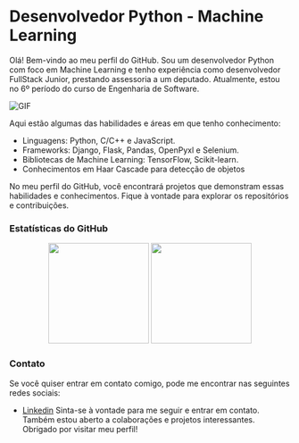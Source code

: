 # Desenvolvedor Python - Machine Learning

Olá! Bem-vindo ao meu perfil do GitHub. Sou um desenvolvedor Python com foco em Machine Learning e tenho experiência como desenvolvedor FullStack Junior, prestando assessoria a um deputado. Atualmente, estou no 6º período do curso de Engenharia de Software.

![GIF](https://media.giphy.com/media/skTshaXoT9Hig/giphy.gif)


Aqui estão algumas das habilidades e áreas em que tenho conhecimento:

- Linguagens: Python, C/C++ e JavaScript.
- Frameworks: Django, Flask, Pandas, OpenPyxl e Selenium.
- Bibliotecas de Machine Learning: TensorFlow, Scikit-learn. 
- Conhecimentos em Haar Cascade para detecção de objetos

No meu perfil do GitHub, você encontrará projetos que demonstram essas habilidades e conhecimentos. Fique à vontade para explorar os repositórios e contribuições.

### Estatísticas do GitHub
<div align="center">
  <img height="180em" src="https://github-readme-stats.vercel.app/api?username=faellm&show_icons=true&theme=dark&include_all_commits=true&count_private=true"/>
  <img height="180em" src="https://github-readme-stats.vercel.app/api/top-langs/?username=faellm&layout=compact&langs_count=7&theme=dark"/>
</div>

### Contato

Se você quiser entrar em contato comigo, pode me encontrar nas seguintes redes sociais:

- [Linkedin]([https://www.instagram.com/fael_lm](https://www.linkedin.com/in/rafael-lara-668402157/))
Sinta-se à vontade para me seguir e entrar em contato. Também estou aberto a colaborações e projetos interessantes. Obrigado por visitar meu perfil!
